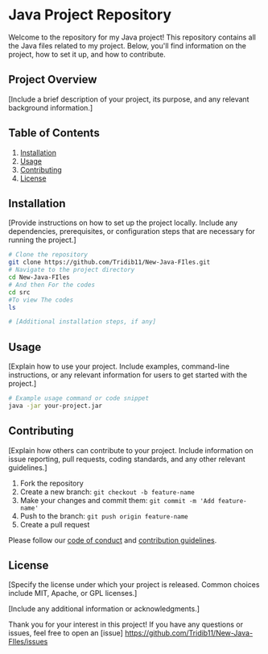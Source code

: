 # Java Project Repository

Welcome to the repository for my Java project! This repository contains all the Java files related to my project. Below, you'll find information on the project, how to set it up, and how to contribute.

## Project Overview

[Include a brief description of your project, its purpose, and any relevant background information.]

## Table of Contents

1. [Installation](#installation)
2. [Usage](#usage)
3. [Contributing](#contributing)
4. [License](#license)

## Installation

[Provide instructions on how to set up the project locally. Include any dependencies, prerequisites, or configuration steps that are necessary for running the project.]

```bash
# Clone the repository
git clone https://github.com/Tridib11/New-Java-FIles.git
# Navigate to the project directory
cd New-Java-FIles
# And then For the codes
cd src
#To view The codes
ls

# [Additional installation steps, if any]
```

## Usage

[Explain how to use your project. Include examples, command-line instructions, or any relevant information for users to get started with the project.]

```bash
# Example usage command or code snippet
java -jar your-project.jar
```

## Contributing

[Explain how others can contribute to your project. Include information on issue reporting, pull requests, coding standards, and any other relevant guidelines.]

1. Fork the repository
2. Create a new branch: `git checkout -b feature-name`
3. Make your changes and commit them: `git commit -m 'Add feature-name'`
4. Push to the branch: `git push origin feature-name`
5. Create a pull request

Please follow our [code of conduct](CODE_OF_CONDUCT.md) and [contribution guidelines](CONTRIBUTING.md).

## License

[Specify the license under which your project is released. Common choices include MIT, Apache, or GPL licenses.]

[Include any additional information or acknowledgments.]

Thank you for your interest in this project! If you have any questions or issues, feel free to open an [issue] https://github.com/Tridib11/New-Java-FIles/issues
